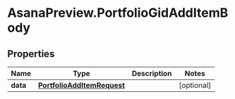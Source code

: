 # AsanaPreview.PortfolioGidAddItemBody

## Properties
Name | Type | Description | Notes
------------ | ------------- | ------------- | -------------
**data** | [**PortfolioAddItemRequest**](PortfolioAddItemRequest.md) |  | [optional] 

